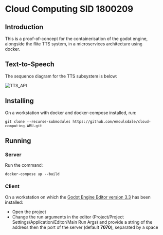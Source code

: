 # Cloud Computing SID 1800209

## Introduction

This is a proof-of-concept for the containerisation of the godot engine, alongside the flite TTS system, in a microservices architecture using docker.

## Text-to-Speech

The sequence diagram for the TTS subsystem is  below:

![TTS_API](https://user-images.githubusercontent.com/40772658/122076487-d2f54080-cdf2-11eb-9368-ef83e8fe2ee6.png)


## Installing

On a workstation with docker and docker-compose installed, run:

`git clone --recurse-submodules https://github.com/emoulsdale/cloud-computing-ARU.git`

## Running

### Server

Run the command:

`docker-compose up --build`

### Client

On a workstation on which the
[Godot Engine Editor version 3.3](https://godotengine.org/download/windows)
has been installed:

- Open the project
- Change the run arguments in the editor
(Project/Project Settings/Application/Editor/Main Run Args) and provide a string
of the address then the port of the server (default **7070**), separated by a
space
